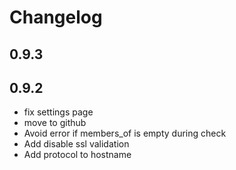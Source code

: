 # Changelog

## 0.9.3


## 0.9.2
* fix settings page
* move to github
* Avoid error if members_of is empty during check
* Add disable ssl validation
* Add protocol to hostname
